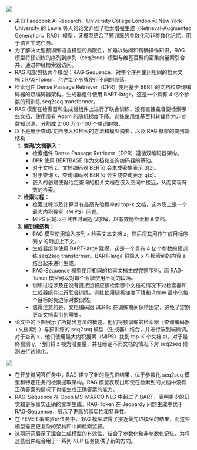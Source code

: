 ![](https://cdn.nlark.com/yuque/0/2024/png/406504/1714031427010-8a73388d-4317-447b-896d-c47d83fad60a.png)

+ 来自 Facebook AI Research、University College London 和 New York University 的 Lewis 等人的论文介绍了检索增强生成（Retrieval-Augmented Generation，RAG）模型，该模型结合了预训练的参数化和非参数化记忆，用于语言生成任务。
+ 为了解决大型预训练语言模型的局限性，如难以访问和精确操作知识，RAG 模型将预训练的序列到序列（seq2seq）模型与维基百科的密集向量索引合并，通过神经检索器访问。
+ RAG 框架包括两个模型：RAG-Sequence，对整个序列使用相同的检索文档；RAG-Token，允许每个令牌使用不同的段落。
+ 检索组件 Dense Passage Retriever（DPR）使用基于 BERT 的文档和查询编码器的双编码器架构。生成器组件使用 BART-large，这是一个具有 4 亿个参数的预训练 seq2seq transformer。
+ RAG 模型在检索器和生成器组件上进行了联合训练，没有直接监督要检索哪些文档，使用带有 Adam 的随机梯度下降。训练使用维基百科转储作为非参数知识源，分割成 2100 万个 100 个单词的块。
+ 以下是用于查询/文档嵌入和检索的方法和模型摘要，以及 RAG 框架的端到端结构：
    1. **查询/文档嵌入：**
        * 检索组件 Dense Passage Retriever（DPR）遵循双编码器架构。
        * DPR 使用 BERTBASE 作为文档和查询编码器的基础。
        * 对于文档 z，文档编码器 BERTd 会生成密集表示 d(z)。
        * 对于查询 x，查询编码器 BERTq 会生成查询表示 q(x)。
        * 嵌入的创建使得给定查询的相关文档在嵌入空间中接近，从而实现有效的检索。
    2. **检索过程：**
        * 检索过程涉及计算具有最高先验概率的 top-k 文档，这本质上是一个最大内积搜索（MIPS）问题。
        * MIPS 问题以亚线性时间近似求解，以有效地检索相关文档。
    3. **端到端结构：**
        * RAG 模型使用输入序列 x 检索文本文档 z，然后将其用作生成目标序列 y 的附加上下文。
        * 生成器组件使用 BART-large 建模，这是一个具有 4 亿个参数的预训练 seq2seq transformer。BART-large 将输入 x 与检索到的内容 z 结合起来进行生成。
        * RAG-Sequence 模型使用相同的检索文档生成完整序列，而 RAG-Token 模型可以对每个令牌使用不同的段落。
        * 训练过程涉及在没有直接监督应该检索哪个文档的情况下对检索器和生成器组件进行联合训练。训练使用随机梯度下降和 Adam 最小化每个目标的负边际对数似然。
        * 值得注意的是，文档编码器 BERTd 在训练期间保持固定，避免了定期更新文档索引的需要。
+ 论文中的下图展示了所提出方法的概述。他们将预训练的检索器（查询编码器+文档索引）与预训练的 seq2seq 模型（生成器）结合，并进行端到端微调。对于查询 x，他们使用最大内积搜索（MIPS）找到 top-K 个文档 zi。对于最终预测 y，他们将 z 视为潜变量，并在给定不同文档的情况下对 seq2seq 预测进行边缘化。

![](https://cdn.nlark.com/yuque/0/2024/png/406504/1714031518638-b026a93b-878a-4feb-8cdd-8db622baa926.png)

+ 在开放域问答任务中，RAG 建立了新的最先进结果，优于参数化 seq2seq 模型和特定任务的检索提取架构。RAG 模型表现出即使在检索到的文档中没有正确答案的情况下也能生成正确答案的能力。
+ RAG-Sequence 在 Open MS-MARCO NLG 中超过了 BART，表明更少的幻觉和更多事实正确的文本生成。RAG-Token 在 Jeopardy 问题生成中优于 RAG-Sequence，展示了更高的事实性和特异性。
+ 在 FEVER 事实验证任务中，RAG 模型取得了接近最先进模型的结果，而这些模型需要更复杂的架构和中间检索监督。
+ 这项研究展示了混合生成模型的有效性，结合了参数化和非参数化记忆，为将这些组件结合用于一系列 NLP 任务提供了新的方向。

